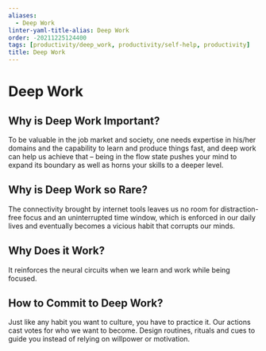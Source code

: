 ```yaml
---
aliases:
  - Deep Work
linter-yaml-title-alias: Deep Work
order: -20211225124400
tags: [productivity/deep_work, productivity/self-help, productivity]
title: Deep Work
---
```


# Deep Work

## Why is Deep Work Important?

To be valuable in the job market and society, one needs expertise in his/her domains and the capability to learn and produce things fast, and deep work can help us achieve that – being in the flow state pushes your mind to expand its boundary as well as horns your skills to a deeper level.

## Why is Deep Work so Rare?

The connectivity brought by internet tools leaves us no room for distraction-free focus and an uninterrupted time window, which is enforced in our daily lives and eventually becomes a vicious habit that corrupts our minds.

## Why Does it Work?

It reinforces the neural circuits when we learn and work while being focused.

## How to Commit to Deep Work?

Just like any habit you want to culture, you have to practice it. Our actions cast votes for who we want to become. Design routines, rituals and cues to guide you instead of relying on willpower or motivation.
